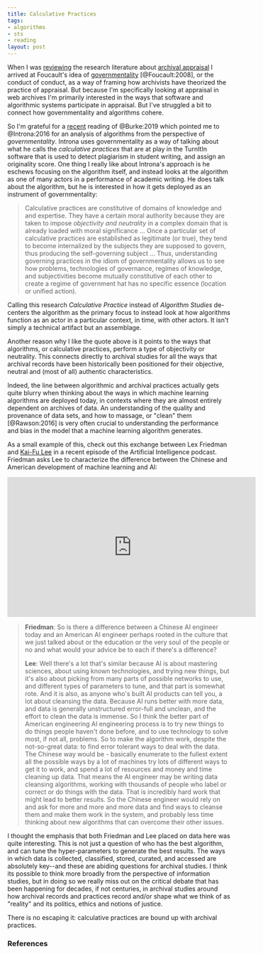 ```yaml
---
title: Calculative Practices
tags:
- algorithms
- sts
- reading
layout: post
---
```



When I was [reviewing] the research literature about [archival appraisal] I
arrived at Foucault's idea of [governmentality] [@Foucault:2008], or the conduct
of conduct, as a way of framing how archivists have theorized the practice of
appraisal. But because I'm specifically looking at appraisal in web archives I'm
primarily interested in the ways that software and algorithmic systems
participate in appraisal. But I've struggled a bit to connect how
governmentality and algorithms cohere.

So I'm grateful for a [recent] reading of @Burke:2019 which pointed me to
@Introna:2016 for an analysis of algorithms from the perspective of
*governmentality*. Introna uses governmentality as a way of talking about what
he calls the *calculative practices* that are at play in the TurnItIn software
that is used to detect plagiarism in student writing, and assign an originality
score. One thing I really like about Introna's approach is he eschews focusing
on the algorithm itself, and instead looks at the algorithm as one of many
actors in a performance of academic writing. He does talk about the algorithm,
but he is interested in how it gets deployed as an instrument of
governmentality:

> Calculative practices are constitutive of domains of knowledge and 
> and expertise. They have a certain moral authority because they are 
> taken to impose *objectivity and neutrality* in a complex domain 
> that is already loaded with moral significance ... Once a particular
> set of calculative practices are established as legitimate (or true),
> they tend to become internalized by the subjects they are supposed to
> govern, thus producing the self-governing subject ... Thus, understanding
> governing practices in the idiom of governmentality allows us to see how
> problems, technologies of governance, regimes of knowledge, and 
> subjectivities become mutually constitutive of each other to create a 
> regime of government hat has no specific essence (location or unified
> action).

Calling this research *Calculative Practice* instead of *Algorithm Studies*
de-centers the algorithm as the primary focus to instead look at how algorithms
function as an actor in a particular context, in time, with other actors. It
isn't simply a technical artifact but an assemblage.

Another reason why I like the quote above is it points to the ways that
algorithms, or calculative practices, perform a type of objectivity or
neutrality. This connects directly to archival studies for all the ways that
archival records have been historically been positioned for their objective,
neutral and (most of all) authentic characteristics.

Indeed, the line between algorithmic and archival practices actually gets quite
blurry when thinking about the ways in which machine learning algorithms are
deployed today, in contexts where they are almost entirely dependent on archives
of data.  An understanding of the quality and provenance of data sets, and how
to massage, or "clean" them [@Rawson:2016] is very often crucial to
understanding the performance and bias in the model that a machine learning
algorithm generates.

As a small example of this, check out this exchange between Lex Friedman and
[Kai-Fu Lee] in a recent episode of the Artificial Intelligence podcast.
Friedman asks Lee to characterize the difference between the Chinese and
American development of machine learning and AI:

<iframe width="560" height="315" src="https://www.youtube.com/embed/cQ48rP_Rs4g?start=268" frameborder="0" allow="accelerometer; autoplay; encrypted-media; gyroscope; picture-in-picture" allowfullscreen></iframe>

> **Friedman**: So is there a difference between a Chinese AI engineer today and an American AI engineer perhaps rooted in the culture that we just talked about or the education or the very soul of the people or no and what would your advice be to each if there's a difference? 
>
> **Lee**: Well there's a lot that's similar because AI is about mastering sciences, about using known technologies, and trying new things, but it's also about picking from many parts of possible networks to use, and different types of parameters to tune, and that part is somewhat rote. And it is also, as anyone who's built AI products can tell you, a lot about cleansing the data. Because AI runs better with more data, and data is generally unstructured error-full and unclean, and the effort to clean the data is immense. So I think the better part of American engineering AI engineering process is to try new things to do things people haven't done before, and to use technology to solve most, if not all, problems. So to make the algorithm work, despite the not-so-great data: to find error tolerant ways to deal with the data. The Chinese way would be - basically enumerate to the fullest extent all the possible ways by a lot of machines try lots of different ways to get it to work, and spend a lot of resources and money and time cleaning up data. That means the AI engineer may be writing data cleansing algorithms, working with thousands of people who label or correct or do things with the data. That is incredibly hard work that might lead to better results. So the Chinese engineer would rely on and ask for more and more and more data and find ways to cleanse them and make them work in the system, and probably less time thinking about new algorithms that can overcome their other issues.

I thought the emphasis that both Friedman and Lee placed on data here was quite
interesting. This is not just a question of who has the best algorithm, and can
tune the hyper-parameters to generate the best results. The ways in which data
is collected, classified, stored, curated, and accessed are absolutely key--and
these are abiding questions for archival studies. I think its possible to think
more broadly from the perspective of information studies, but in doing so we
really miss out on the critical debate that has been happening for decades, if
not centuries, in archival studies around how archival records and practices
record and/or shape what we think of as "reality" and its politics, ethics and
notions of justice.

There is no escaping it: calculative practices are bound up with archival
practices.

### References

[reviewing]: https://osf.io/preprints/socarxiv/75mjp
[governmentality]: https://en.wikipedia.org/wiki/Governmentality
[Kai-Fu Lee]: https://en.wikipedia.org/wiki/Kai-Fu_Lee
[archival appraisal]: https://www2.archivists.org/glossary/terms/a/appraisal
[recent]: https://inkdroid.org/2019/07/19/algorithms/
